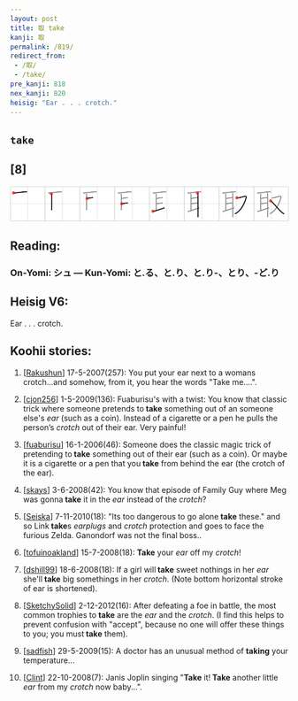 ```yaml
---
layout: post
title: 取 take
kanji: 取
permalink: /819/
redirect_from:
 - /取/
 - /take/
pre_kanji: 818
nex_kanji: 820
heisig: "Ear . . . crotch."
---
```


## `take`

## [8]

<div class="stroke"><img src="../images/E58F96.png" /></div>

## Reading:

### On-Yomi: シュ &mdash; Kun-Yomi: と.る、と.り、と.り-、とり、-ど.り

## Heisig V6:

Ear . . . crotch.

## Koohii stories:

1) [<a href="http://kanji.koohii.com/profile/Rakushun">Rakushun</a>] 17-5-2007(257): You put your ear next to a womans crotch...and somehow, from it, you hear the words &quot;Take me....&quot;.

2) [<a href="http://kanji.koohii.com/profile/cjon256">cjon256</a>] 1-5-2009(136): Fuaburisu&#039;s with a twist: You know that classic trick where someone pretends to<strong> take</strong> something out of an someone else&#039;s <em>ear</em> (such as a coin). Instead of a cigarette or a pen he pulls the person’s <em>crotch</em> out of their ear. Very painful!

3) [<a href="http://kanji.koohii.com/profile/fuaburisu">fuaburisu</a>] 16-1-2006(46): Someone does the classic magic trick of pretending to<strong> take</strong> something out of their ear (such as a coin). Or maybe it is a cigarette or a pen that you<strong> take</strong> from behind the ear (the crotch of the ear).

4) [<a href="http://kanji.koohii.com/profile/skays">skays</a>] 3-6-2008(42): You know that episode of Family Guy where Meg was gonna<strong> take</strong> it in the <em>ear</em> instead of the <em>crotch</em>?

5) [<a href="http://kanji.koohii.com/profile/Seiska">Seiska</a>] 7-11-2010(18): &quot;Its too dangerous to go alone<strong> take</strong> these.&quot; and so Link<strong> take</strong>s <em>earplugs</em> and <em>crotch</em> protection and goes to face the furious Zelda. Ganondorf was not the final boss..

6) [<a href="http://kanji.koohii.com/profile/tofuinoakland">tofuinoakland</a>] 15-7-2008(18): <strong>Take</strong> your <em>ear</em> off my <em>crotch</em>!

7) [<a href="http://kanji.koohii.com/profile/dshill99">dshill99</a>] 18-6-2008(18): If a girl will<strong> take</strong> sweet nothings in her <em>ear</em> she&#039;ll<strong> take</strong> big somethings in her <em>crotch</em>. (Note bottom horizontal stroke of ear is shortened).

8) [<a href="http://kanji.koohii.com/profile/SketchySolid">SketchySolid</a>] 2-12-2012(16): After defeating a foe in battle, the most common trophies to <strong>take</strong> are the <em>ear</em> and the <em>crotch</em>. (I find this helps to prevent confusion with &quot;accept&quot;, because no one will offer these things to you; you must<strong> take</strong> them).

9) [<a href="http://kanji.koohii.com/profile/sadfish">sadfish</a>] 29-5-2009(15): A doctor has an unusual method of <strong>taking</strong> your temperature...

10) [<a href="http://kanji.koohii.com/profile/Clint">Clint</a>] 22-10-2008(7): Janis Joplin singing &quot;<strong>Take</strong> it!<strong> Take</strong> another little <em>ear</em> from my <em>crotch</em> now baby...&quot;.
